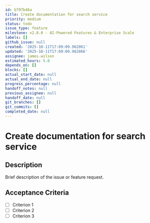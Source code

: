```yaml
---
id: b797b46a
title: Create documentation for search service
priority: medium
status: todo
issue_type: feature
milestone: v2.0.0 - AI-Powered Features & Enterprise Scale
labels: []
github_issue: null
created: '2025-10-11T17:09:09.962061'
updated: '2025-10-11T17:09:09.962066'
assignee: james.wilson
estimated_hours: 5.0
depends_on: []
blocks: []
actual_start_date: null
actual_end_date: null
progress_percentage: null
handoff_notes: null
previous_assignee: null
handoff_date: null
git_branches: []
git_commits: []
completed_date: null
---
```


# Create documentation for search service

## Description

Brief description of the issue or feature request.

## Acceptance Criteria

- [ ] Criterion 1
- [ ] Criterion 2
- [ ] Criterion 3